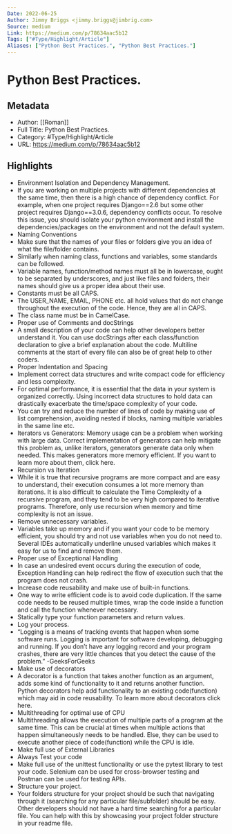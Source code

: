 ```yaml
---
Date: 2022-06-25
Author: Jimmy Briggs <jimmy.briggs@jimbrig.com>
Source: medium
Link: https://medium.com/p/78634aac5b12
Tags: ["#Type/Highlight/Article"]
Aliases: ["Python Best Practices.", "Python Best Practices."]
---
```

# Python Best Practices.

## Metadata
- Author: [[Roman]]
- Full Title: Python Best Practices.
- Category: #Type/Highlight/Article
- URL: https://medium.com/p/78634aac5b12

## Highlights
- Environment Isolation and Dependency Management.
- If you are working on multiple projects with different dependencies at the same time, then there is a high chance of dependency conflict. For example, when one project requires Django==2.6 but some other project requires Django==3.0.6, dependency conflicts occur. To resolve this issue, you should isolate your python environment and install the dependencies/packages on the environment and not the default system.
- Naming Conventions
- Make sure that the names of your files or folders give you an idea of what the file/folder contains.
- Similarly when naming class, functions and variables, some standards can be followed.
- Variable names, function/method names must all be in lowercase, ought to be separated by underscores, and just like files and folders, their names should give us a proper idea about their use.
- Constants must be all CAPS.
- The USER_NAME, EMAIL, PHONE etc. all hold values that do not change throughout the execution of the code. Hence, they are all in CAPS.
- The class name must be in CamelCase.
- Proper use of Comments and docStrings
- A small description of your code can help other developers better understand it. You can use docStrings after each class/function declaration to give a brief explanation about the code. Multiline comments at the start of every file can also be of great help to other coders.
- Proper Indentation and Spacing
- Implement correct data structures and write compact code for efficiency and less complexity.
- For optimal performance, it is essential that the data in your system is organized correctly. Using incorrect data structures to hold data can drastically exacerbate the time/space complexity of your code.
- You can try and reduce the number of lines of code by making use of list comprehension, avoiding nested if blocks, naming multiple variables in the same line etc.
- Iterators vs Generators: Memory usage can be a problem when working with large data. Correct implementation of generators can help mitigate this problem as, unlike iterators, generators generate data only when needed. This makes generators more memory efficient. If you want to learn more about them, click here.
- Recursion vs Iteration
- While it is true that recursive programs are more compact and are easy to understand, their execution consumes a lot more memory than iterations. It is also difficult to calculate the Time Complexity of a recursive program, and they tend to be very high compared to iterative programs. Therefore, only use recursion when memory and time complexity is not an issue.
- Remove unnecessary variables.
- Variables take up memory and if you want your code to be memory efficient, you should try and not use variables when you do not need to. Several IDEs automatically underline unused variables which makes it easy for us to find and remove them.
- Proper use of Exceptional Handling
- In case an undesired event occurs during the execution of code, Exception Handling can help redirect the flow of execution such that the program does not crash.
- Increase code reusability and make use of built-in functions.
- One way to write efficient code is to avoid code duplication. If the same code needs to be reused multiple times, wrap the code inside a function and call the function whenever necessary.
- Statically type your function parameters and return values.
- Log your process.
- “Logging is a means of tracking events that happen when some software runs. Logging is important for software developing, debugging and running. If you don’t have any logging record and your program crashes, there are very little chances that you detect the cause of the problem.” -GeeksForGeeks
- Make use of decorators
- A decorator is a function that takes another function as an argument, adds some kind of functionality to it and returns another function. Python decorators help add functionality to an existing code(function) which may aid in code reusability. To learn more about decorators click here.
- Multithreading for optimal use of CPU
- Multithreading allows the execution of multiple parts of a program at the same time. This can be crucial at times when multiple actions that happen simultaneously needs to be handled. Else, they can be used to execute another piece of code(function) while the CPU is idle.
- Make full use of External Libraries
- Always Test your code
- Make full use of the unittest functionality or use the pytest library to test your code. Selenium can be used for cross-browser testing and Postman can be used for testing APIs.
- Structure your project.
- Your folders structure for your project should be such that navigating through it (searching for any particular file/subfolder) should be easy. Other developers should not have a hard time searching for a particular file. You can help with this by showcasing your project folder structure in your readme file.
